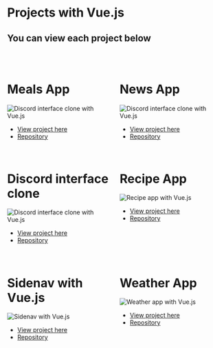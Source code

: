# Projects with Vue.js

## You can view each project below

<div style="margin-top: 50px">
  <div style="display: grid; grid-template-columns: repeat(2,1fr); gap: 20px; max-width: 900px">
    <div>
      <h1>Meals App</h1>
      <img src="./images/meals-app.gif" alt="Discord interface clone with Vue.js" style="max-width: 100%;">
      <ul>
        <li><a href="https://barbosadiego.github.io/meals-app-repo/" target="_blank">View project here</a></li>
        <li><a href="https://github.com/barbosadiego/meals-app-vue" target="_blank">Repository</a></li>
      </ul>
    </div>
    <div>
      <h1>News App</h1>
      <img src="./images/NewsApp.gif" alt="Discord interface clone with Vue.js" style="max-width: 100%;">
      <ul>
        <li><a href="https://barbosadiego.github.io/news-app-repo/" target="_blank">View project here</a></li>
        <li><a href="https://github.com/barbosadiego/news-app" target="_blank">Repository</a></li>
      </ul>
    </div>
    <div>
      <h1>Discord interface clone</h1>
      <img src="./images/discord.gif" alt="Discord interface clone with Vue.js" style="max-width: 100%;">
      <ul>
        <li><a href="https://barbosadiego.github.io/discord-vue-repo/" target="_blank">View project here</a></li>
        <li><a href="https://github.com/barbosadiego/discord-vue" target="_blank">Repository</a></li>
      </ul>
    </div>
    <div>
      <h1>Recipe App</h1>
      <img src="./images/recipe-app.gif" alt="Recipe app with Vue.js" style="max-width: 100%;">
        <ul>
        <li><a href="https://barbosadiego.github.io/recipe-repo/" target="_blank">View project here</a></li>
        <li><a href="https://github.com/barbosadiego/recipe-app-vue" target="_blank">Repository</a></li>
      </ul>
    </div>
    <div>
      <h1>Sidenav with Vue.js</h1>
      <img src="./images/sidenav.gif" alt="Sidenav with Vue.js" style="max-width: 100%;">
        <ul>
        <li><a href="https://barbosadiego.github.io/sidebar-repo/" target="_blank">View project here</a></li>
        <li><a href="https://github.com/barbosadiego/sidebar-vue" target="_blank">Repository</a></li>
      </ul>
    </div>
    <div>
      <h1>Weather App</h1>
      <img src="./images/weather-app.gif" alt="Weather app with Vue.js" style="max-width: 100%;">
        <ul>
        <li><a href="https://barbosadiego.github.io/weather-app-repo/" target="_blank">View project here</a></li>
        <li><a href="https://github.com/barbosadiego/weather-app-repo" target="_blank">Repository</a></li>
      </ul>
    </div>
  </div>
</div>
